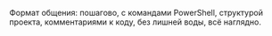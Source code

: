 Формат общения: пошагово, с командами PowerShell, структурой проекта, комментариями к коду, без лишней воды, всё наглядно.